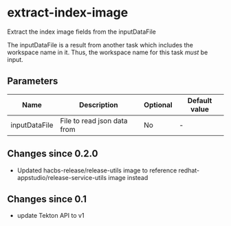 # extract-index-image

Extract the index image fields from the inputDataFile

The inputDataFile is a result from another task which includes the workspace name in it. Thus,
the workspace name for this task *must* be input.

## Parameters

| Name | Description | Optional | Default value |
|------|-------------|----------|---------------|
| inputDataFile | File to read json data from | No | - |

## Changes since 0.2.0
- Updated hacbs-release/release-utils image to reference redhat-appstudio/release-service-utils image instead

## Changes since 0.1
- update Tekton API to v1